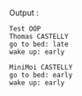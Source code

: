 Output :
```shell
Test OOP 
Thomas CASTELLY
go to bed: late
wake up: early

MiniMoi CASTELLY
go to bed: early
wake up: early
```
